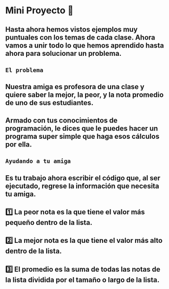 # Mini Proyecto 🦄

## Hasta ahora hemos vistos ejemplos muy puntuales con los temas de cada clase. Ahora vamos a unir todo lo que hemos aprendido hasta ahora para solucionar un problema.

## `El problema `

## Nuestra amiga es profesora de una clase y quiere saber la mejor, la peor, y la nota promedio de uno de sus estudiantes.

## Armado con tus conocimientos de programación, le dices que le puedes hacer un programa super simple que haga esos cálculos por ella.

## `Ayudando a tu amiga`

## Es tu trabajo ahora escribir el código que, al ser ejecutado, regrese la información que necesita tu amiga.

## 1️⃣ La peor nota es la que tiene el valor más pequeño dentro de la lista.

## 2️⃣ La mejor nota es la que tiene el valor más alto dentro de la lista.

## 3️⃣ El promedio es la suma de todas las notas de la lista dividida por el tamaño o largo de la lista.

